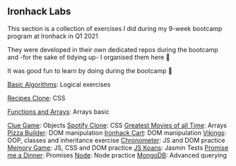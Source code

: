 ## Ironhack Labs



This section is a collection of exercises I did during my 9-week bootcamp program at Ironhack in Q1 2021

They were developed in their own dedicated repos during the bootcamp and -for the sake of tidying up- I organised them here 🧹

It was good fun to learn by doing during the bootcamp 💪

[Basic Algorithms](https://github.com/mafebracho/lab-javascript-basic-algorithms): Logical exercises

[Recipes Clone](https://github.com/mafebracho/lab-css-recipes-clone): CSS

[Functions and Arrays](https://github.com/mafebracho/lab-javascript-functions-and-arrays): Arrays basic

[Clue Game](https://github.com/mafebracho/lab-javascript-clue): Objects
[Spotify Clone](https://github.com/mafebracho/lab-css-spotify-clone): CSS
[Greatest Movies of all Time](https://github.com/mafebracho/lab-javascript-greatest-movies): Arrays
[Pizza Builder](https://github.com/mafebracho/lab-dom-pizza-builder): DOM manipulation
[Ironhack Cart](https://github.com/mafebracho/lab-dom-ironhack-cart): DOM manipulation
[Vikings](https://github.com/mafebracho/lab-javascript-vikings): OOP, classes and inheritance exercise
[Chronometer](https://github.com/mafebracho/lab-javascript-chronometer): JS and DOM practice
[Memory Game](https://github.com/mafebracho/lab-javascript-memory-game): JS, CSS and DOM practice
[JS Koans](https://github.com/mafebracho/lab-es6-javascript-koans): Jasmin Tests
[Promise me a Dinner](https://github.com/mafebracho/lab-es6-promises): Promises
[Node](https://github.com/mafebracho/lab-intro-node): Node practice
[MongoDB](https://github.com/mafebracho/lab-advance-querying-mongo): Advanced querying
